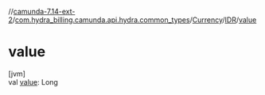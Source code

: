 //[camunda-7.14-ext-2](../../../../index.md)/[com.hydra_billing.camunda.api.hydra.common_types](../../index.md)/[Currency](../index.md)/[IDR](index.md)/[value](value.md)

# value

[jvm]\
val [value](value.md): Long
